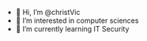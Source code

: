 - 👋 Hi, I’m @christVic
- 👀 I’m interested in computer sciences
- 🌱 I’m currently learning IT Security
<!--- 💞️ I’m looking to collaborate on ...
- 📫 How to reach me ...
-->
<!---
christVic/christVic is a ✨ special ✨ repository because its `README.md` (this file) appears on your GitHub profile.
You can click the Preview link to take a look at your changes.
--->

